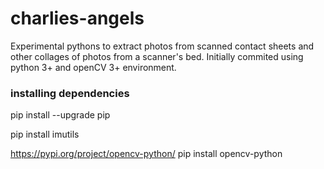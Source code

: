 # charlies-angels

Experimental pythons to extract photos from scanned contact sheets and other collages of photos from a scanner's bed.
Initially commited using python 3+ and openCV 3+ environment.


### installing dependencies
pip install --upgrade pip

pip install imutils

https://pypi.org/project/opencv-python/
pip install opencv-python